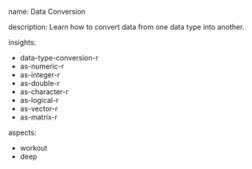 name: Data Conversion

description: Learn how to convert data from one data type into another.

insights:
  - data-type-conversion-r
  - as-numeric-r
  - as-integer-r
  - as-double-r
  - as-character-r
  - as-logical-r
  - as-vector-r
  - as-matrix-r

aspects:
  - workout
  - deep